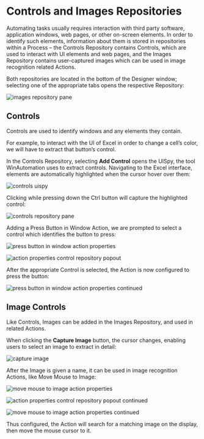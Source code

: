 # Controls and Images Repositories
Automating tasks usually requires interaction with third party software, application windows, web pages, or other on-screen elements. In order to identify such elements, information about them is stored in repositories within a Process – the Controls Repository contains Controls, which are used to interact with UI elements and web pages, and the Images Repository contains user-captured images which can be used in image recognition related Actions.

Both repositories are located in the bottom of the Designer window; selecting one of the appropriate tabs opens the respective Repository:

![images repository pane](..\media\images-repository-pane.png)
  
## Controls
Controls are used to identify windows and any elements they contain.

For example, to interact with the UI of Excel in order to change a cell’s color, we will have to extract that button’s control.

In the Controls Repository, selecting **Add Control** opens the UISpy, the tool WinAutomation uses to extract controls. Navigating to the Excel interface, elements are automatically highlighted when the cursor hover over them:

![controls uispy](..\media\controls-uispy.png)
 
Clicking while pressing down the Ctrl button will capture the highlighted control:

![controls repository pane](..\media\controls-repository-pane.png)
 
Adding a Press Button in Window Action, we are prompted to select a control which identifies the button to press:

![press button in window action properties](..\media\press-button-in-window-action-properties.png)

![action properties control repository popout](..\media\action-properties-control-repository-popout.png)
 
After the appropriate Control is selected, the Action is now configured to press the button:

![press button in window action properties continued](..\media\press-button-in-window-action-properties-continued.png)
 
## Image Controls
Like Controls, Images can be added in the Images Repository, and used in related Actions.

When clicking the **Capture Image** button, the cursor changes, enabling users to select an image to extract in detail:

![capture image](..\media\capture-image.png)
 
After the Image is given a name, it can be used in image recognition Actions, like Move Mouse to Image:
 
![move mouse to image action properties](..\media\move-mouse-to-image-action-properties.png)

![action properties control repository popout continued](..\media\action-properties-control-repository-popout-continued.png)

![move mouse to image action properties continued](..\media\move-mouse-to-image-action-properties-continued.png)
 
Thus configured, the Action will search for a matching image on the display, then move the mouse cursor to it.
 
